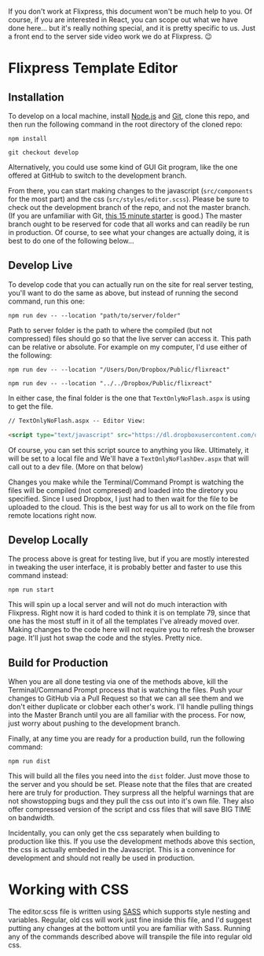 If you don't work at Flixpress, this document won't be much help to you. Of course, if you are interested in React, you can scope out what we have done here... but it's really nothing special, and it is pretty specific to us. Just a front end to the server side video work we do at Flixpress. :wink:

# Flixpress Template Editor

## Installation

To develop on a local machine, install [Node.js](http://nodejs.org) and [Git](https://git-scm.com/), clone this repo, and then run the following command in the root directory of the cloned repo:

```
npm install
```

```
git checkout develop
```

Alternatively, you could use some kind of GUI Git program, like the one offered at GitHub to switch to the development branch.

From there, you can start making changes to the javascript (`src/components` for the most part) and the css (`src/styles/editor.scss`). Please be sure to check out the development branch of the repo, and not the master branch. (If you are unfamiliar with Git, [this 15 minute starter](https://try.github.io/levels/1/challenges/1) is good.) The master branch ought to be reserved for code that all works and can readily be run in production. Of course, to see what your changes are actually doing, it is best to do one of the following below...

## Develop Live

To develop code that you can actually run on the site for real server testing, you'll want to do the same as above, but instead of running the second command, run this one:

```
npm run dev -- --location "path/to/server/folder"
```

Path to server folder is the path to where the compiled (but not compressed) files should go so that the live server can access it. This path can be relative or absolute. For example on my computer, I'd use either of the following:

```
npm run dev -- --location "/Users/Don/Dropbox/Public/flixreact"
```

```
npm run dev -- --location "../../Dropbox/Public/flixreact"
```

In either case, the final folder is the one that `TextOnlyNoFlash.aspx` is using to get the file.

```html
// TextOnlyNoFlash.aspx -- Editor View:

<script type="text/javascript" src="https://dl.dropboxusercontent.com/u/20859562/flixreact/templateEditor.js"></script>
```

Of course, you can set this script source to anything you like. Ultimately, it will be set to a local file and We'll have a `TextOnlyNoFlashDev.aspx` that will call out to a dev file. (More on that below)

Changes you make while the Terminal/Command Prompt is watching the files will be compiled (not compresed) and loaded into the diretory you specified. Since I used Dropbox, I just had to then wait for the file to be uploaded to the cloud. This is the best way for us all to work on the file from remote locations right now.

## Develop Locally

The process above is great for testing live, but if you are mostly interested in tweaking the user interface, it is probably better and faster to use this command instead:

```
npm run start
```

This will spin up a local server and will not do much interaction with Flixpress. Right now it is hard coded to think it is on template 79, since that one has the most stuff in it of all the templates I've already moved over. Making changes to the code here will not require you to refresh the browser page. It'll just hot swap the code and the styles. Pretty nice.

## Build for Production

When you are all done testing via one of the methods above, kill the Terminal/Command Prompt process that is watching the files. Push your changes to GitHub via a Pull Request so that we can all see them and we don't either duplicate or clobber each other's work. I'll handle pulling things into the Master Branch until you are all familiar with the process. For now, just worry about pushing to the development branch.

Finally, at any time you are ready for a production build, run the following command:

```
npm run dist
```

This will build all the files you need into the `dist` folder. Just move those to the server and you should be set. Please note that the files that are created here are truly for production. They surpress all the helpful warnings that are not showstopping bugs and they pull the css out into it's own file. They also offer compressed version of the script and css files that will save BIG TIME on bandwidth.

Incidentally, you can only get the css separately when building to production like this. If you use the development methods above this section, the css is actually embeded in the Javascript. This is a convenince for development and should not really be used in production.

# Working with CSS

The editor.scss file is written using [SASS](http://sass-lang.com) which supports style nesting and variables. Regular, old css will work just fine inside this file, and I'd suggest putting any changes at the bottom until you are familiar with Sass. Running any of the commands described above will transpile the file into regular old css.